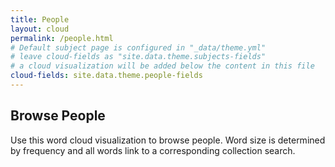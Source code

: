 ```yaml
---
title: People
layout: cloud
permalink: /people.html
# Default subject page is configured in "_data/theme.yml"
# leave cloud-fields as "site.data.theme.subjects-fields"
# a cloud visualization will be added below the content in this file
cloud-fields: site.data.theme.people-fields
---
```


## Browse People

Use this word cloud visualization to browse people.
Word size is determined by frequency and all words link to a corresponding collection search.
